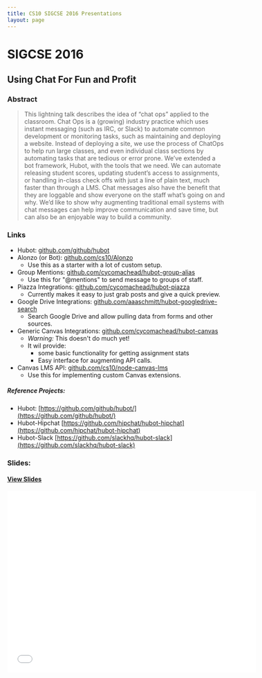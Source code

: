 ```yaml
---
title: CS10 SIGCSE 2016 Presentations
layout: page
---
```


# SIGCSE 2016

## Using Chat For Fun and Profit

### Abstract
> This lightning talk describes the idea of “chat ops” applied to the classroom. Chat Ops is a (growing) industry practice which uses instant messaging (such as IRC, or Slack) to automate common development or monitoring tasks, such as maintaining and deploying a website. Instead of deploying a site, we use the process of ChatOps to help run large classes, and even individual class sections by automating tasks that are tedious or error prone. We’ve extended a bot framework, Hubot, with the tools that we need. We can automate releasing student scores, updating student’s access to assignments, or handling in-class check offs with just a line of plain text, much faster than through a LMS. Chat messages also have the benefit that they are loggable and show everyone on the staff what’s going on and why. We’d like to show why augmenting traditional email systems with chat messages can help improve communication and save time, but can also be an enjoyable way to build a community.


### Links
* Hubot: [github.com/github/hubot](https://github.com/github/hubot)
* Alonzo (or Bot): [github.com/cs10/Alonzo](https://github.com/cs10/Alonzo)
	* Use this as a starter with a lot of custom setup.
* Group Mentions: [github.com/cycomachead/hubot-group-alias](https://github.com/cycomachead/hubot-group-alias)
	* Use this for "@mentions" to send message to groups of staff.
* Piazza Integrations: [github.com/cycomachead/hubot-piazza](https://github.com/cycomachead/hubot-piazza)
	* Currently makes it easy to just grab posts and give a quick preview.
* Google Drive Integrations: [github.com/aaaschmitt/hubot-googledrive-search](https://github.com/aaaschmitt/hubot-googledrive-search)
	* Search Google Drive and allow pulling data from forms and other sources.
* Generic Canvas Integrations: [github.com/cycomachead/hubot-canvas](https://github.com/cycomachead/hubot-canvas)
	* _Warning:_ This doesn't do much yet!
	* It wil provide:
		* some basic functionality for getting assignment stats
		* Easy interface for augmenting API calls.
* Canvas LMS API: [github.com/cs10/node-canvas-lms](https://github.com/cs10/node-canvas-lms)
	* Use this for implementing custom Canvas extensions.

##### Reference Projects:
* Hubot: [https://github.com/github/hubot/](https://github.com/github/hubot/)
* Hubot-Hipchat [https://github.com/hipchat/hubot-hipchat](https://github.com/hipchat/hubot-hipchat)
* Hubot-Slack [https://github.com/slackhq/hubot-slack](https://github.com/slackhq/hubot-slack)

### Slides:
#### [View Slides][slides]

<iframe
	src="//slides.com/michaelball/chat-edu-sigcse/embed"
	width="576" height="420" scrolling="no" frameborder="0"
	webkitallowfullscreen mozallowfullscreen allowfullscreen>
</iframe>

[slides]: https://slides.com/michaelball/chat-edu-sigcse